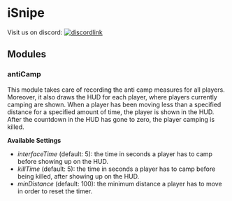 # iSnipe

Visit us on discord: [![discordlink](https://discordapp.com/assets/e4923594e694a21542a489471ecffa50.svg)](https://discord.gg/G6vkmDy)

## Modules

### antiCamp
This module takes care of recording the anti camp measures for all players. Moreover, it also draws the HUD for each player, where players currently camping are shown. When a player has been moving less than a specified distance for a specified amount of time, the player is shown in the HUD. After the countdown in the HUD has gone to zero, the player camping is killed.

__Available Settings__
- _interfaceTime_ (default: 5): the time in seconds a player has to camp before showing up on the HUD.
- _killTime_ (default: 5): the time in seconds a player has to camp before being killed, after showing up on the HUD.
- _minDistance_ (default: 100): the minimum distance a player has to move in order to reset the timer.
